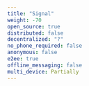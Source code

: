 ```yaml
---
title: "Signal"
weight: -70
open_source: true
distributed: false
decentralized: "?"
no_phone_required: false
anonymous: false
e2ee: true
offline_messaging: false
multi_device: Partially
---
```

